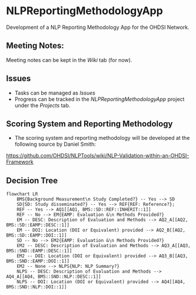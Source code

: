 # NLPReportingMethodologyApp
Development of a NLP Reporting Methodology App for the OHDSI Network.

## Meeting Notes:
Meeting notes can be kept in the _Wiki_ tab (for now).

## Issues
- Tasks can be managed as _Issues_
- Progress can be tracked in the _NLPReportingMethodologyApp_ project under the _Projects_ tab. 

## Scoring System and Reporting Methodology
- The scoring system and reporting methodology will be developed at the following source by Daniel Smith:

https://github.com/OHDSI/NLPTools/wiki/NLP-Validation-within-an-OHDSI-Framework

## Decision Tree
```mermaid
flowchart LR
    BMS{Background Measurement\n Study Completed?} -- Yes --> SD
    SD{SD: Study disseminated?} -- Yes --> REF{REF: Reference?};
    REF -- Yes --> AQ1[[AQ1, BMS::SD::REF::INHERIT::1]]
    REF -- No --> EM{EAMP: Evaluation &\n Methods Provided?}
    EM -- DESC: Description of Evaluation and Methods --> AQ2_A[[AQ2, BMS::SD::EAMP::DESC::1]]
    EM -- DOI: Location (DOI or Equivalent) provided --> AQ2_B[[AQ2, BMS::SD::EAMP::DOI::1]]
    SD -- No --> EM2{EAMP: Evaluation &\n Methods Provided?}
    EM2 -- DESC: Description of Evaluation and Methods --> AQ3_A[[AQ3, BMS::SND::EAMP::DESC::1]]
    EM2 -- DOI: Location (DOI or Equivalent) provided --> AQ3_B[[AQ3, BMS::SND::EAMP::DOI::1]]
    EM2 -- None --> NLPS{NLP: NLP Summary?}
    NLPS -- DESC: Description of Evaluation and Methods --> AQ4_A[[AQ4, BMS::SND::NLP::DESC::1]]
    NLPS -- DOI: Location (DOI or Equivalent) provided --> AQ4[[AQ4, BMS::SND::NLP::DOI::1]]
```
